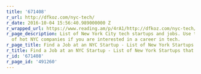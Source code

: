 ```yaml
---
title: '671408'
r_url: http://dfkoz.com/nyc-tech/
r_date: 2016-10-04 15:56:40.989000000 Z
r_wrapped_url: https://www.reading.am/p/4rA1/http://dfkoz.com/nyc-tech/
r_page_description: List of New York City tech startups and jobs. Use this database
  of hot NYC companies if you are interested in a career in tech.
r_page_title: Find a Job at an NYC Startup - List of New York Startups that are Hiring
r_title: Find a Job at an NYC Startup - List of New York Startups that are Hiring
r_id: '671408'
r_page_id: '491260'
---
```


